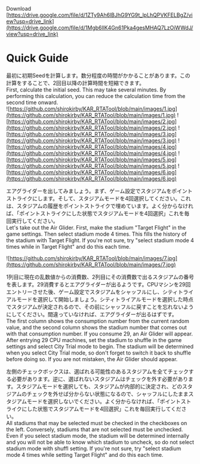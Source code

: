 Download [https://drive.google.com/file/d/1ZTy9Ah6lBJhG9YG9t_lpLhQPVKFELBgZ/view?usp=drive_link](https://drive.google.com/file/d/1Mgb6llK4Gn61Pka4gesMHAQ7LzOiWWdJ/view?usp=drive_link)

# Quick Guide
最初に初期Seedを計算します。数分程度の時間がかかることがあります。この計算をすることで、2回目以降の計算時間を短縮できます。  
First, calculate the initial seed. This may take several minutes. By performing this calculation, you can reduce the calculation time from the second time onward.  
![https://github.com/shirokirby/KAR_RTATool/blob/main/images/1.jpg](https://github.com/shirokirby/KAR_RTATool/blob/main/images/1.jpg)
![https://github.com/shirokirby/KAR_RTATool/blob/main/images/2.jpg](https://github.com/shirokirby/KAR_RTATool/blob/main/images/2.jpg)
![https://github.com/shirokirby/KAR_RTATool/blob/main/images/3.jpg](https://github.com/shirokirby/KAR_RTATool/blob/main/images/3.jpg)
![https://github.com/shirokirby/KAR_RTATool/blob/main/images/4.jpg](https://github.com/shirokirby/KAR_RTATool/blob/main/images/4.jpg)
![https://github.com/shirokirby/KAR_RTATool/blob/main/images/5.jpg](https://github.com/shirokirby/KAR_RTATool/blob/main/images/5.jpg)
![https://github.com/shirokirby/KAR_RTATool/blob/main/images/6.jpg](https://github.com/shirokirby/KAR_RTATool/blob/main/images/6.jpg)

エアグライダーを出してみましょう。まず、ゲーム設定でスタジアムをポイントストライクにします。そして、スタジアムモードを4回選択してください。これは、スタジアムの履歴をポイントストライクで埋めています。よく分からなければ、「ポイントストライクにした状態でスタジアムモードを4回選択」これを毎回実行してください。  
Let's take out the Air Glider. First, make the stadium "Target Flight" in the game settings. Then select stadium mode 4 times. This fills the history of the stadium with Target Flight. If you're not sure, try "select stadium mode 4 times while in Target Flight" and do this each time.  

![https://github.com/shirokirby/KAR_RTATool/blob/main/images/7.jpg](https://github.com/shirokirby/KAR_RTATool/blob/main/images/7.jpg)

1列目に現在の乱数値からの消費数、2列目にその消費数で出るスタジアムの番号を表します。29消費するとエアグライダーが出るようです。CPUマシンを29回エントリーさせた後、ゲーム設定でスタジアムをシャッフルにし、シティトライアルモードを選択して開始しましょう。シティトライアルモードを選択した時点でスタジアムが決定されるので、その前にシャッフルに戻すことを忘れないようにしてください。間違っていなければ、エアグライダーが出るはずです。  
The first column shows the consumption number from the current random value, and the second column shows the stadium number that comes out with that consumption number. If you consume 29, an Air Glider will appear. After entrying 29 CPU machines, set the stadium to shuffle in the game settings and select City Trial mode to begin. The stadium will be determined when you select City Trial mode, so don't forget to switch it back to shuffle before doing so. If you are not mistaken, the Air Glider should appear.

左側のチェックボックスは、選ばれる可能性のあるスタジアムを全てチェックする必要があります。逆に、選ばれないスタジアムはチェックを外す必要があります。スタジアムモードを選択しても、スタジアムが内部的に決定され、どのスタジアムのチェックを外せば分からない状態になるので、シャッフルにしたままスタジアムモードを選択しないでください。よく分からなければ、「ポイントストライクにした状態でスタジアムモードを4回選択」これを毎回実行してください。  
All stadiums that may be selected must be checked in the checkboxes on the left. Conversely, stadiums that are not selected must be unchecked. Even if you select stadium mode, the stadium will be determined internally and you will not be able to know which stadium to uncheck, so do not select stadium mode with shuffl setting. If you're not sure, try "select stadium mode 4 times while setting Target Flight" and do this each time.

